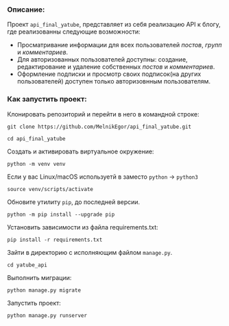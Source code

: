 ### Описание:

Проект `api_final_yatube`, представляет из себя реализацию API к блогу, где
реализованны следующие возможности:
* Просматривание информации для всех пользователей _постов_, _групп_ и _комментариев_.
* Для авторизованных пользователей доступны: 
    создание, редактирование и удаление собственных _постов_ и _комментариев_.
* Оформление подписки и просмотр своих подписок(на других пользователей) доступен только авторизовнным пользователям.


### Как запустить проект:

Клонировать репозиторий и перейти в него в командной строке:

```
git clone https://github.com/MelnikEgor/api_final_yatube.git
```

```
cd api_final_yatube
```

Cоздать и активировать виртуальное окружение:

```
python -m venv venv
```
Если у вас Linux/macOS используетй в заместо `python` -> `python3`

```
source venv/scripts/activate
```

Обновите утилиту `pip`, до последней версии.

```
python -m pip install --upgrade pip
```

Установить зависимости из файла requirements.txt:

```
pip install -r requirements.txt
```
Зайти в директорию с исполняющим файлом `manage.py`.

```
cd yatube_api
```

Выполнить миграции:

```
python manage.py migrate
```

Запустить проект:

```
python manage.py runserver
```

